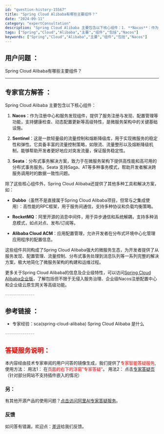```yaml
---
id: "question-history-15567"
title: "Spring Cloud Alibaba有哪些主要组件？"
date: "2024-09-11"
category: "expertConsultation"
description: "Spring Cloud Alibaba 主要包含以下核心组件：1. **Nacos**：作为注册中心和服务发现组件，提供了服务注册与发现、配置管理等功能，支持健康检查、动态配置更新等高级特性，是微服务架构中的关键基础设施。2. **Sentinel**：这是一款轻量级的流量控制和熔断降级库，用于实"
tags: ["Spring","Cloud","Alibaba","主要","组件","包括","Nacos"]
keywords: ["Spring","Cloud","Alibaba","主要","组件","包括","Nacos"]
---
```


## 用户问题 ： 
 Spring Cloud Alibaba有哪些主要组件？  

---------------
## 专家官方解答 ：

Spring Cloud Alibaba 主要包含以下核心组件：

1. **Nacos**：作为注册中心和服务发现组件，提供了服务注册与发现、配置管理等功能，支持健康检查、动态配置更新等高级特性，是微服务架构中的关键基础设施。

2. **Sentinel**：这是一款轻量级的流量控制和熔断降级库，用于实现微服务的稳定性和弹性。它具备丰富的流量控制策略，如限流、流量整形以及熔断降级机制，能够帮助开发者更好地应对突发流量，保证服务稳定性。

3. **Seata**：分布式事务解决方案，致力于在微服务架构下提供高性能和高可用的分布式事务服务。Seata 支持Saga、AT等多种事务模式，帮助开发者解决跨服务调用时的数据一致性问题。

除了这些核心组件外，Spring Cloud Alibaba还提供了其他多种工具和解决方案，如：

- **Dubbo**（虽然不是直接属于Spring Cloud Alibaba项目，但常与之集成使用）：高性能的RPC框架，用于服务间通信，支持多种协议和负载均衡策略。

- **RocketMQ**：阿里开源的消息中间件，用于异步通信和系统解耦，支持多种消息模式，如点对点、发布/订阅等。

- **Alibaba Cloud ACM**：应用配置管理，允许开发者在分布式环境中心化管理应用程序的配置信息。

这些组件共同构成了Spring Cloud Alibaba强大的微服务生态，为开发者提供了从服务发现、配置管理、流量控制、分布式事务处理到消息队列等一系列完整的解决方案，极大地简化了微服务架构的构建和运维过程。

更多关于Spring Cloud Alibaba的信息及企业级特性，可以访问[Spring Cloud Alibaba企业版](https://www.aliyun.com/product/aliware/mse?spm=sca-website.topbar.0.0.0)，了解包括但不限于无侵入服务治理、企业级Nacos注册配置中心和企业级云原生网关等高级功能。


<font color="#949494">---------------</font> 


## 参考链接 ：

* 专家经验：sca(spring-cloud-alibaba) Spring Cloud Alibaba 是什么 


 <font color="#949494">---------------</font> 
 


## <font color="#FF0000">答疑服务说明：</font> 

本内容经由技术专家审阅的用户问答的镜像生成，我们提供了<font color="#FF0000">专家智能答疑服务</font>,使用方法：
用法1： 在<font color="#FF0000">页面的右下的浮窗”专家答疑“</font>。
用法2： 点击[专家答疑页](https://answer.opensource.alibaba.com/docs/intro)（针对部分网站不支持插件嵌入的情况）
### 另：


有其他开源产品的使用问题？[点击访问阿里AI专家答疑服务](https://answer.opensource.alibaba.com/docs/intro)。
### 反馈
如问答有错漏，欢迎点：[差评](https://ai.nacos.io/user/feedbackByEnhancerGradePOJOID?enhancerGradePOJOId=17057)给我们反馈。
